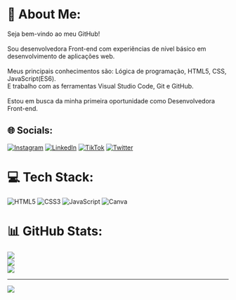 # 💫 About Me:
Seja bem-vindo ao meu GitHub! <br><br>Sou desenvolvedora Front-end com experiências de nível básico em desenvolvimento de aplicações web. <br><br>Meus principais conhecimentos são: Lógica de programação, HTML5, CSS, JavaScript(ES6).<br>E trabalho com as ferramentas Visual Studio Code, Git e GitHub.<br><br>Estou em busca da minha primeira oportunidade como Desenvolvedora Front-end.


## 🌐 Socials:
[![Instagram](https://img.shields.io/badge/Instagram-%23E4405F.svg?logo=Instagram&logoColor=white)](https://instagram.com/jumelloviana) [![LinkedIn](https://img.shields.io/badge/LinkedIn-%230077B5.svg?logo=linkedin&logoColor=white)](https://linkedin.com/in/jumelloviana) [![TikTok](https://img.shields.io/badge/TikTok-%23000000.svg?logo=TikTok&logoColor=white)](https://tiktok.com/@jumelloviana) [![Twitter](https://img.shields.io/badge/Twitter-%231DA1F2.svg?logo=Twitter&logoColor=white)](https://twitter.com/jumelloviana) 

# 💻 Tech Stack:
![HTML5](https://img.shields.io/badge/html5-%23E34F26.svg?style=for-the-badge&logo=html5&logoColor=white) ![CSS3](https://img.shields.io/badge/css3-%231572B6.svg?style=for-the-badge&logo=css3&logoColor=white) ![JavaScript](https://img.shields.io/badge/javascript-%23323330.svg?style=for-the-badge&logo=javascript&logoColor=%23F7DF1E) ![Canva](https://img.shields.io/badge/Canva-%2300C4CC.svg?style=for-the-badge&logo=Canva&logoColor=white)
# 📊 GitHub Stats:
![](https://github-readme-stats.vercel.app/api?username=jumelloviana&theme=vue-dark&hide_border=false&include_all_commits=false&count_private=false)<br/>
![](https://github-readme-streak-stats.herokuapp.com/?user=jumelloviana&theme=vue-dark&hide_border=false)<br/>
![](https://github-readme-stats.vercel.app/api/top-langs/?username=jumelloviana&theme=vue-dark&hide_border=false&include_all_commits=false&count_private=false&layout=compact)

---
[![](https://visitcount.itsvg.in/api?id=jumelloviana&icon=0&color=0)](https://visitcount.itsvg.in)

<!-- Proudly created with GPRM ( https://gprm.itsvg.in ) -->

